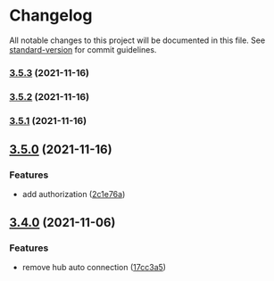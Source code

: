 # Changelog

All notable changes to this project will be documented in this file. See [standard-version](https://github.com/conventional-changelog/standard-version) for commit guidelines.

### [3.5.3](https://github.com/folkelib/folke-service-helpers/compare/v3.5.2...v3.5.3) (2021-11-16)

### [3.5.2](https://github.com/folkelib/folke-service-helpers/compare/v3.5.1...v3.5.2) (2021-11-16)

### [3.5.1](https://github.com/folkelib/folke-service-helpers/compare/v3.5.0...v3.5.1) (2021-11-16)

## [3.5.0](https://github.com/folkelib/folke-service-helpers/compare/v3.4.0...v3.5.0) (2021-11-16)


### Features

* add authorization ([2c1e76a](https://github.com/folkelib/folke-service-helpers/commit/2c1e76a078456a631cd9ed4e868d89ec19f0963d))

## [3.4.0](https://github.com/folkelib/folke-service-helpers/compare/v1.0.1...v3.4.0) (2021-11-06)


### Features

* remove hub auto connection ([17cc3a5](https://github.com/folkelib/folke-service-helpers/commit/17cc3a50c4732c50400a6cd051c3ae6291c17d9d))
